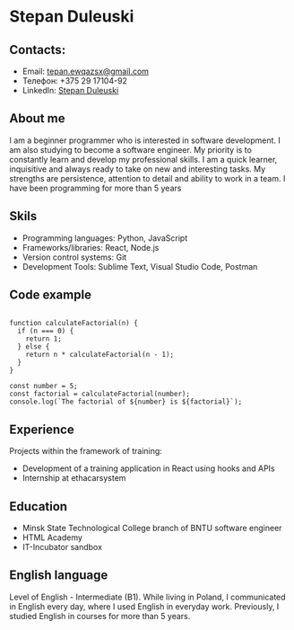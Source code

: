# Stepan Duleuski

## Contacts:
- Email: tepan.ewqazsx@gmail.com
- Телефон: +375 29 17104-92
- LinkedIn: [Stepan Duleuski](https://www.linkedin.com/in/stepan-dylevski-36ab232b9/)

## About me
I am a beginner programmer who is interested in software development. I am also studying to become a software engineer. My priority is to constantly learn and develop my professional skills. I am a quick learner, inquisitive and always ready to take on new and interesting tasks. My strengths are persistence, attention to detail and ability to work in a team. I have been programming for more than 5 years

## Skils
- Programming languages: Python, JavaScript
- Frameworks/libraries: React, Node.js
- Version control systems: Git
- Development Tools: Sublime Text, Visual Studio Code, Postman

## Code example
```

function calculateFactorial(n) {
  if (n === 0) {
    return 1;
  } else {
    return n * calculateFactorial(n - 1);
  }
}

const number = 5;
const factorial = calculateFactorial(number);
console.log(`The factorial of ${number} is ${factorial}`);
```

## Experience
Projects within the framework of training:
- Development of a training application in React using hooks and APIs
- Internship at ethacarsystem

## Education
- Minsk State Technological College branch of BNTU software engineer
- HTML Academy
- IT-Incubator sandbox

## English language
Level of English - Intermediate (B1). While living in Poland, I communicated in English every day, where I used English in everyday work. Previously, I studied English in courses for more than 5 years.